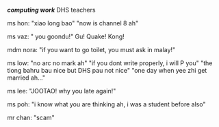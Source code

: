 ***computing work***
DHS teachers



ms hon:
"xiao long bao"
"now is channel 8 ah"



ms vaz:
" you goondu!"
Gu! Quake! Kong!



mdm nora:
"if you want to go toilet, you must ask in malay!"



ms low:
"no arc no mark ah"
"if you dont write properly, i will P you"
"the tiong bahru bau nice but DHS pau not nice"
"one day when yee zhi get married ah..."



ms lee:
"JOOTAO! why you late again!"




ms poh:
"i know what you are thinking ah, i was a student before also"



mr chan:
"scam"



